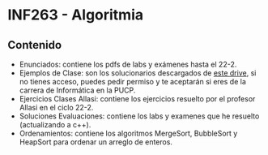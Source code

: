 # INF263 - Algoritmia
## Contenido
* Enunciados: contiene los pdfs de labs y exámenes hasta el 22-2.
* Ejemplos de Clase: son los solucionarios descargados de [este drive](https://drive.google.com/drive/u/1/folders/17WwW0mVw1xMlgr2DCRxPak4XdZrfsWyA), si no tienes acceso, puedes pedir permiso y te aceptarán si eres de la carrera de Informática en la PUCP.
* Ejercicios Clases Allasi: contiene los ejercicios resuelto por el profesor Allasi en el ciclo 22-2.
* Soluciones Evaluaciones: contiene los labs y examenes que he resuelto (actualizando a c++).
* Ordenamientos: contiene los algoritmos MergeSort, BubbleSort y HeapSort para ordenar un arreglo de enteros.
